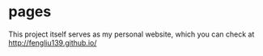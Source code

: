 # pages

This project itself serves as my personal website, which you can check at http://fengliu139.github.io/
